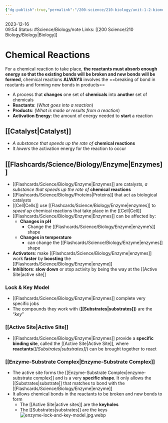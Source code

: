 ```yaml
---
{"dg-publish":true,"permalink":"/200-science/210-biology/unit-1-2-biomolecules/1-2-7-enzymes/","updated":"2024-02-08T13:18:37.829-06:00"}
---
```


2023-12-16  
09:54
Status: #Science/Biology/note 
Links: [[200 Science/210 Biology/Biology\|Biology]]
# Chemical Reactions
For a chemical reaction to take place, **the reactants must absorb enough energy so that the existing bonds will be broken and new bonds will be formed**, chemical reactions **ALWAYS** involves the ==breaking of bond in reactants and forming new bonds in products==
- A process that **changes** one set of **chemicals** into **another** set of chemicals
- **Reactants**: (*What goes into a reaction*)
- **Products**: (*What is made or results from a reaction*)
- **Activation Energy**: the amount of energy needed to **start** a reaction
## [[Catalyst\|Catalyst]]
- *A substance that speeds up the rate of* **chemical reactions**
- It *lowers* the activation energy for the reaction to occur
## [[Flashcards/Science/Biology/Enzyme\|Enzymes]] 
- [[Flashcards/Science/Biology/Enzyme\|Enzymes]] are catalysts, *a substance that speeds up the rate of* **chemical reactions**
- [[Flashcards/Science/Biology/Proteins\|Proteins]] that act as biological catalysts
- [[Cell\|Cells]] use [[Flashcards/Science/Biology/Enzyme\|enzymes]] to *speed up* chemical reactions that take place in the [[Cell\|Cell]]
- [[Flashcards/Science/Biology/Enzyme\|Enzymes]] can be affected by:
	- **Changes in pH**
		- Change the [[Flashcards/Science/Biology/Enzyme\|enzyme’s]] shape
	- **Changes in temperature**
		- can change the [[Flashcards/Science/Biology/Enzyme\|enzymes]] shape
- **Activators**: make [[Flashcards/Science/Biology/Enzyme\|enzymes]] work **faster** by **boosting** the [[Flashcards/Science/Biology/Enzyme\|enzyme]] 
- **Inhibitors**: **slow down** or stop activity by being the way at the [[Active Site\|active site]] 
### Lock & Key Model
- [[Flashcards/Science/Biology/Enzyme\|Enzymes]] complete very specific jobs
- The compounds they work with (**[[Substrates\|substrates]]**) are the “*key*”
### [[Active Site\|Active Site]]
- [[Flashcards/Science/Biology/Enzyme\|Enzymes]] provide a **specific binding site**, called the [[Active Site\|Active Site]], where **reactants**(*[[Substrates\|substrates]]*) can be brought together to react
### [[Enzyme-Substrate Complex\|Enzyme-Substrate Complex]]
- The active site forms the [[Enzyme-Substrate Complex\|enzyme-substrate complex]] and is a very **specific shape**. It only allows the [[Substrates\|substrate]] that matches to bond with the [[Flashcards/Science/Biology/Enzyme\|enzyme]] 
- It allows chemical bonds in the reactants to be broken and new bonds to form
	- The [[Active Site\|active sites]] are the **keyholes**
	- The [[Substrates\|substrates]] are the keys
![enzyme-lock-and-key-model.jpg.webp](/img/user/Files/enzyme-lock-and-key-model.jpg.webp)